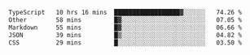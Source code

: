 <!--START_SECTION:waka-->

```txt
TypeScript   10 hrs 16 mins  ██████████████████▓░░░░░░   74.26 %
Other        58 mins         █▓░░░░░░░░░░░░░░░░░░░░░░░   07.05 %
Markdown     55 mins         █▓░░░░░░░░░░░░░░░░░░░░░░░   06.66 %
JSON         39 mins         █▒░░░░░░░░░░░░░░░░░░░░░░░   04.82 %
CSS          29 mins         █░░░░░░░░░░░░░░░░░░░░░░░░   03.50 %
```

<!--END_SECTION:waka-->